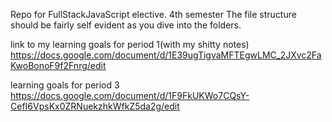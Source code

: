 Repo for FullStackJavaScript elective. 4th semester
The file structure should be fairly self evident as you dive into the folders. 



link to my learning goals for period 1(with my shitty notes)
https://docs.google.com/document/d/1E39ugTigvaMFTEgwLMC_2JXvc2FaKwoBonoF9f2Fnrg/edit 

learning goals for period 3
https://docs.google.com/document/d/1F9FkUKWo7CQsY-CefI6VpsKx0ZRNuekzhkWfkZ5da2g/edit 
